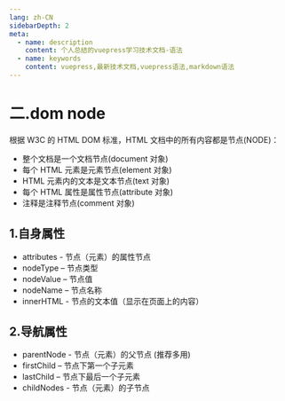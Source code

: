 ```yaml
---
lang: zh-CN
sidebarDepth: 2
meta:
  - name: description
    content: 个人总结的vuepress学习技术文档-语法
  - name: keywords
    content: vuepress,最新技术文档,vuepress语法,markdown语法
---
```


# 二.dom node

根据 W3C 的 HTML DOM 标准，HTML 文档中的所有内容都是节点(NODE)：

- 整个文档是一个文档节点(document 对象)
- 每个 HTML 元素是元素节点(element 对象)
- HTML 元素内的文本是文本节点(text 对象)
- 每个 HTML 属性是属性节点(attribute 对象)
- 注释是注释节点(comment 对象)

## 1.自身属性

- attributes - 节点（元素）的属性节点
- nodeType – 节点类型
- nodeValue – 节点值
- nodeName – 节点名称
- innerHTML - 节点的文本值（显示在页面上的内容）

## 2.导航属性

- parentNode - 节点（元素）的父节点 (推荐多用)
- firstChild – 节点下第一个子元素
- lastChild – 节点下最后一个子元素
- childNodes - 节点（元素）的子节点
